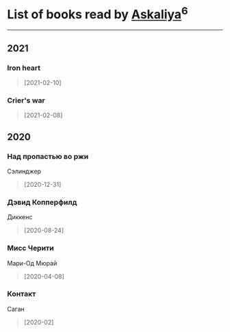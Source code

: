 # List of books read by [Askaliya](http://vk.com/id326783541)<sup>6</sup>
---

## 2021

### Iron heart
> [2021-02-10] 


### Crier's war
> [2021-02-08] 



## 2020

### Над пропастью во ржи
Сэлинджер
> [2020-12-31] 


### Дэвид Копперфилд
Диккенс
> [2020-08-24] 


### Мисс Черити
Мари-Од Мюрай
> [2020-04-08] 


### Контакт
Саган
> [2020-02] 



